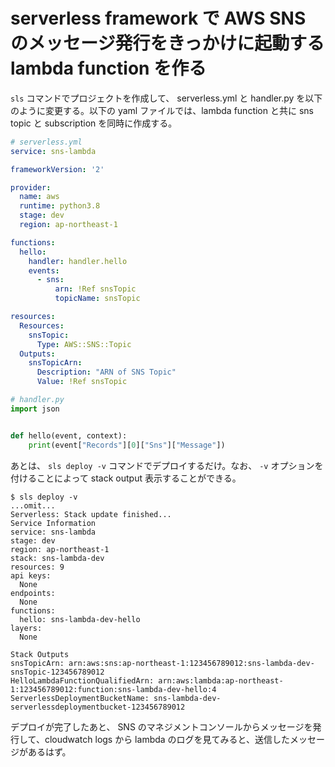 # serverless framework で AWS SNS のメッセージ発行をきっかけに起動する lambda function を作る

`sls` コマンドでプロジェクトを作成して、 serverless.yml と handler.py を以下のように変更する。以下の yaml ファイルでは、lambda function と共に sns topic と subscription を同時に作成する。

```yaml
# serverless.yml
service: sns-lambda

frameworkVersion: '2'

provider:
  name: aws
  runtime: python3.8
  stage: dev
  region: ap-northeast-1

functions:
  hello:
    handler: handler.hello
    events:
      - sns:
          arn: !Ref snsTopic
          topicName: snsTopic

resources:
  Resources:
    snsTopic:
      Type: AWS::SNS::Topic
  Outputs:
    snsTopicArn:
      Description: "ARN of SNS Topic"
      Value: !Ref snsTopic
```

```python
# handler.py
import json


def hello(event, context):
    print(event["Records"][0]["Sns"]["Message"])
```

あとは、 `sls deploy -v` コマンドでデプロイするだけ。なお、 `-v` オプションを付けることによって stack output 表示することができる。
```
$ sls deploy -v
...omit...
Serverless: Stack update finished...
Service Information
service: sns-lambda
stage: dev
region: ap-northeast-1
stack: sns-lambda-dev
resources: 9
api keys:
  None
endpoints:
  None
functions:
  hello: sns-lambda-dev-hello
layers:
  None

Stack Outputs
snsTopicArn: arn:aws:sns:ap-northeast-1:123456789012:sns-lambda-dev-snsTopic-123456789012
HelloLambdaFunctionQualifiedArn: arn:aws:lambda:ap-northeast-1:123456789012:function:sns-lambda-dev-hello:4
ServerlessDeploymentBucketName: sns-lambda-dev-serverlessdeploymentbucket-123456789012
```

デプロイが完了したあと、 SNS のマネジメントコンソールからメッセージを発行して、cloudwatch logs から lambda のログを見てみると、送信したメッセージがあるはず。

